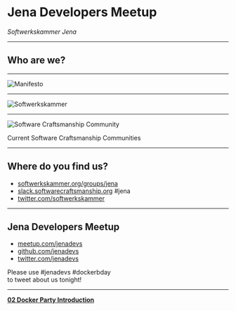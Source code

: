 # Jena Developers Meetup

_Softwerkskammer Jena_

---

## Who are we?

---

![Manifesto](images/Softwerkskammer_Manifest_en.png)

---

![Softwerkskammer](images/Softwerkskammer_WappenMitText.png)

---

![Software Craftsmanship Community](images/Softwerkskammer_Karte.png)

Current Software Craftsmanship Communities

---

## Where do you find us?

- [softwerkskammer.org/groups/jena](https://www.softwerkskammer.org/groups/jena)
- [slack.softwarecraftsmanship.org](http://slack.softwarecraftsmanship.org) #jena
- [twitter.com/softwerkskammer](https://twitter.com/softwerkskammer)

---

## Jena Developers Meetup

- [meetup.com/jenadevs](http://www.meetup.com/jenadevs)
- [github.com/jenadevs](https://github.com/jenadevs)
- [twitter.com/jenadevs](https://twitter.com/jenadevs) 

Please use #jenadevs #dockerbday  
to tweet about us tonight!

---

[__02 Docker Party Introduction__](http://localhost:1948/02_docker_party.md#/)
